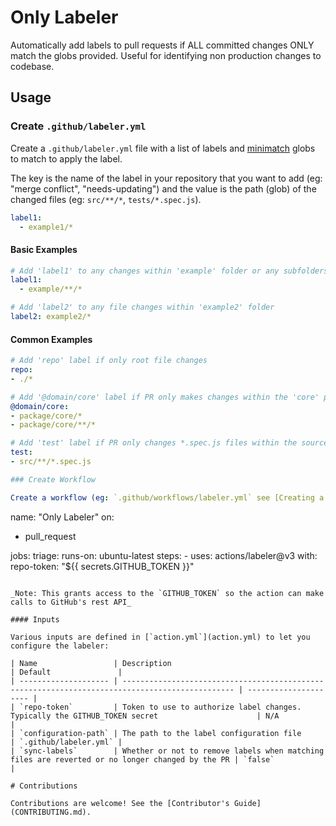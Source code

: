 # Only Labeler

Automatically add labels to pull requests if ALL committed changes ONLY match the globs provided. Useful for identifying non production changes to codebase.

## Usage

### Create `.github/labeler.yml`

Create a `.github/labeler.yml` file with a list of labels and [minimatch](https://github.com/isaacs/minimatch) globs to match to apply the label.

The key is the name of the label in your repository that you want to add (eg: "merge conflict", "needs-updating") and the value is the path (glob) of the changed files (eg: `src/**/*`, `tests/*.spec.js`).

```yml
label1:
  - example1/*
```

#### Basic Examples

```yml
# Add 'label1' to any changes within 'example' folder or any subfolders
label1:
  - example/**/*

# Add 'label2' to any file changes within 'example2' folder
label2: example2/*
```

#### Common Examples

```yml
# Add 'repo' label if only root file changes
repo:
- ./*

# Add '@domain/core' label if PR only makes changes within the 'core' package
@domain/core:
- package/core/*
- package/core/**/*

# Add 'test' label if PR only changes *.spec.js files within the source dir
test:
- src/**/*.spec.js

### Create Workflow

Create a workflow (eg: `.github/workflows/labeler.yml` see [Creating a Workflow file](https://help.github.com/en/articles/configuring-a-workflow#creating-a-workflow-file)) to utilize the labeler action with content:

```

name: "Only Labeler"
on:

- pull_request

jobs:
triage:
runs-on: ubuntu-latest
steps: - uses: actions/labeler@v3
with:
repo-token: "${{ secrets.GITHUB_TOKEN }}"

```

_Note: This grants access to the `GITHUB_TOKEN` so the action can make calls to GitHub's rest API_

#### Inputs

Various inputs are defined in [`action.yml`](action.yml) to let you configure the labeler:

| Name                 | Description                                                                                     | Default               |
| -------------------- | ----------------------------------------------------------------------------------------------- | --------------------- |
| `repo-token`         | Token to use to authorize label changes. Typically the GITHUB_TOKEN secret                      | N/A                   |
| `configuration-path` | The path to the label configuration file                                                        | `.github/labeler.yml` |
| `sync-labels`        | Whether or not to remove labels when matching files are reverted or no longer changed by the PR | `false`               |

# Contributions

Contributions are welcome! See the [Contributor's Guide](CONTRIBUTING.md).
```
